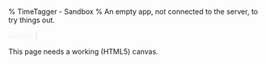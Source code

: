 % TimeTagger - Sandbox
% An empty app, not connected to the server, to try things out.


<script src='utils.js'></script>
<script src='dt.js'></script>
<script src='stores.js'></script>
<script src='dialogs.js'></script>
<script src='front.js'></script>
<script src='jspdf.js'></script>
<script src='Ubuntu-C-normal.js'></script>


<script>
window.addEventListener("load", function() {
    if (!window.browser_supported) {return;}
    window.store = new window.stores.SandboxDataStore();
    var canvas_element = document.getElementById('canvas');
    window.canvas = new window.front.TimeTaggerCanvas(canvas_element);
    var dialog = new dialogs.SandboxInfoDialog(window.canvas);
    setTimeout(dialog.open, 200);
});
</script>


<!-- Force preloading the font used in the canvas -->
<span style='font-family: "Ubuntu Condensed"; color: #eee;'>sandbox</span>
<span class='fas' style='color: #eee;'></span>
<img id='ttlogo' alt='TimeTagger logo' src='timetagger192.png' width='2px' />

<canvas id='canvas'>This page needs a working (HTML5) canvas.</canvas>
